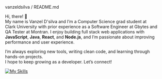 vanzeldsilva / README.md

Hi, there! 👋  
My name is Vanzel D'silva and I’m a Computer Science grad student at Clark University with prior experience as a Software Engineer at Gbytes and QA Tester at Montran. I enjoy building full stack web applications with **JavaScript**, **Java**, **React**, and **Node.js**, and I’m passionate about improving performance and user experience.

I’m always exploring new tools, writing clean code, and learning through hands-on projects.  
I hope to keep growing as a developer. Let’s connect!

[![My Skills](https://skillicons.dev/icons?i=html,css,js,bootstrap,java,c,cpp,git,mongodb,tailwind,py,react,rails,selenium)](https://skillicons.dev)
